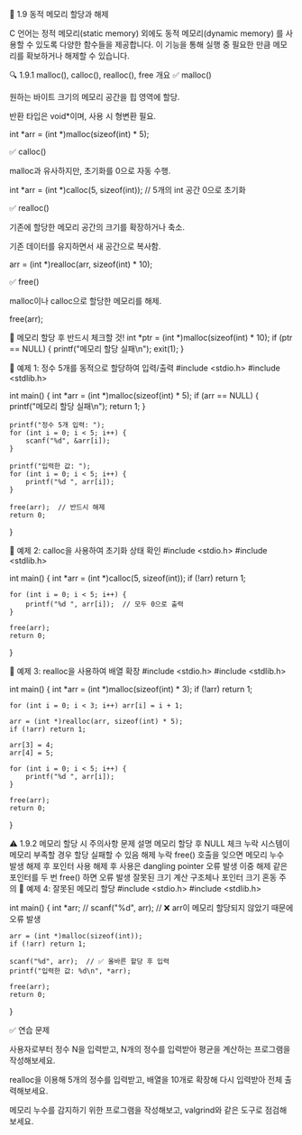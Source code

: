 📘 1.9 동적 메모리 할당과 해제

C 언어는 정적 메모리(static memory) 외에도 동적 메모리(dynamic memory) 를 사용할 수 있도록 다양한 함수들을 제공합니다. 이 기능을 통해 실행 중 필요한 만큼 메모리를 확보하거나 해제할 수 있습니다.

🔍 1.9.1 malloc(), calloc(), realloc(), free 개요
✅ malloc()

원하는 바이트 크기의 메모리 공간을 힙 영역에 할당.

반환 타입은 void*이며, 사용 시 형변환 필요.

int *arr = (int *)malloc(sizeof(int) * 5);

✅ calloc()

malloc과 유사하지만, 초기화를 0으로 자동 수행.

int *arr = (int *)calloc(5, sizeof(int));  // 5개의 int 공간 0으로 초기화

✅ realloc()

기존에 할당한 메모리 공간의 크기를 확장하거나 축소.

기존 데이터를 유지하면서 새 공간으로 복사함.

arr = (int *)realloc(arr, sizeof(int) * 10);

✅ free()

malloc이나 calloc으로 할당한 메모리를 해제.

free(arr);

🔎 메모리 할당 후 반드시 체크할 것!
int *ptr = (int *)malloc(sizeof(int) * 10);
if (ptr == NULL) {
    printf("메모리 할당 실패\n");
    exit(1);
}

🧪 예제 1: 정수 5개를 동적으로 할당하여 입력/출력
#include <stdio.h>
#include <stdlib.h>

int main() {
    int *arr = (int *)malloc(sizeof(int) * 5);
    if (arr == NULL) {
        printf("메모리 할당 실패\n");
        return 1;
    }

    printf("정수 5개 입력: ");
    for (int i = 0; i < 5; i++) {
        scanf("%d", &arr[i]);
    }

    printf("입력한 값: ");
    for (int i = 0; i < 5; i++) {
        printf("%d ", arr[i]);
    }

    free(arr);  // 반드시 해제
    return 0;
}

🧪 예제 2: calloc을 사용하여 초기화 상태 확인
#include <stdio.h>
#include <stdlib.h>

int main() {
    int *arr = (int *)calloc(5, sizeof(int));
    if (!arr) return 1;

    for (int i = 0; i < 5; i++) {
        printf("%d ", arr[i]);  // 모두 0으로 출력
    }

    free(arr);
    return 0;
}

🧪 예제 3: realloc을 사용하여 배열 확장
#include <stdio.h>
#include <stdlib.h>

int main() {
    int *arr = (int *)malloc(sizeof(int) * 3);
    if (!arr) return 1;

    for (int i = 0; i < 3; i++) arr[i] = i + 1;

    arr = (int *)realloc(arr, sizeof(int) * 5);
    if (!arr) return 1;

    arr[3] = 4;
    arr[4] = 5;

    for (int i = 0; i < 5; i++) {
        printf("%d ", arr[i]);
    }

    free(arr);
    return 0;
}

⚠️ 1.9.2 메모리 할당 시 주의사항
문제	설명
메모리 할당 후 NULL 체크 누락	시스템이 메모리 부족할 경우 할당 실패할 수 있음
해제 누락	free() 호출을 잊으면 메모리 누수 발생
해제 후 포인터 사용	해제 후 사용은 dangling pointer 오류 발생
이중 해제	같은 포인터를 두 번 free() 하면 오류 발생
잘못된 크기 계산	구조체나 포인터 크기 혼동 주의
🧪 예제 4: 잘못된 메모리 할당
#include <stdio.h>
#include <stdlib.h>

int main() {
    int *arr;
    // scanf("%d", arr);  // ❌ arr이 메모리 할당되지 않았기 때문에 오류 발생

    arr = (int *)malloc(sizeof(int));
    if (!arr) return 1;

    scanf("%d", arr);  // ✅ 올바른 할당 후 입력
    printf("입력한 값: %d\n", *arr);

    free(arr);
    return 0;
}

✅ 연습 문제

사용자로부터 정수 N을 입력받고, N개의 정수를 입력받아 평균을 계산하는 프로그램을 작성해보세요.

realloc을 이용해 5개의 정수를 입력받고, 배열을 10개로 확장해 다시 입력받아 전체 출력해보세요.

메모리 누수를 감지하기 위한 프로그램을 작성해보고, valgrind와 같은 도구로 점검해보세요.
